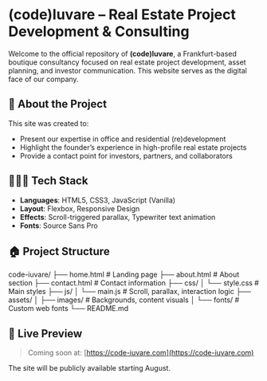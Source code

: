 # (code)Iuvare – Real Estate Project Development & Consulting

Welcome to the official repository of **(code)Iuvare**, a Frankfurt-based boutique consultancy focused on real estate project development, asset planning, and investor communication. This website serves as the digital face of our company.

## 🏢 About the Project

This site was created to:

- Present our expertise in office and residential (re)development
- Highlight the founder’s experience in high-profile real estate projects
- Provide a contact point for investors, partners, and collaborators

## 🧑🏻‍💻 Tech Stack

- **Languages**: HTML5, CSS3, JavaScript (Vanilla)
- **Layout**: Flexbox, Responsive Design
- **Effects**: Scroll-triggered parallax, Typewriter text animation
- **Fonts**: Source Sans Pro

## 🏠 Project Structure

code-iuvare/
├── home.html # Landing page
├── about.html # About section
├── contact.html # Contact information
├── css/
│ └── style.css # Main styles
├── js/
│ └── main.js # Scroll, parallax, interaction logic
├── assets/
│ ├── images/ # Backgrounds, content visuals
│ └── fonts/ # Custom web fonts
└── README.md


## 🚀 Live Preview

> Coming soon at: [https://code-iuvare.com](https://code-iuvare.com)

The site will be publicly available starting August.
